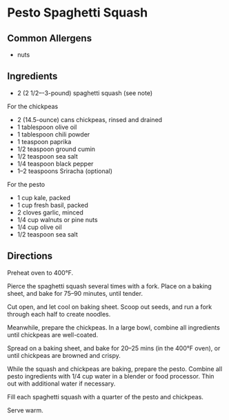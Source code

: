# Pesto Spaghetti Squash

## Common Allergens
* nuts

## Ingredients
* 2 (2 1/2–-3-pound) spaghetti squash (see note)

For the chickpeas

* 2 (14.5-ounce) cans chickpeas, rinsed and drained
* 1 tablespoon olive oil
* 1 tablespoon chili powder
* 1 teaspoon paprika
* 1/2 teaspoon ground cumin
* 1/2 teaspoon sea salt
* 1/4 teaspoon black pepper
* 1–2 teaspoons Sriracha (optional)

For the pesto

* 1 cup kale, packed
* 1 cup fresh basil, packed
* 2 cloves garlic, minced
* 1/4 cup walnuts or pine nuts
* 1/4 cup olive oil
* 1/2 teaspoon sea salt

## Directions
Preheat oven to 400°F.

Pierce the spaghetti squash several times with a fork. Place on a baking sheet, and bake for 75–90 minutes, until tender.

Cut open, and let cool on baking sheet. Scoop out seeds, and run a fork through each half to create noodles.

Meanwhile, prepare the chickpeas. In a large bowl, combine all ingredients until chickpeas are well-coated.

Spread on a baking sheet, and bake for 20–25 mins (in the 400°F oven), or until chickpeas are browned and crispy.

While the squash and chickpeas are baking, prepare the pesto. Combine all pesto ingredients with 1/4 cup water in a blender or food processor. Thin out with additional water if necessary.

Fill each spaghetti squash with a quarter of the pesto and chickpeas.

Serve warm.
